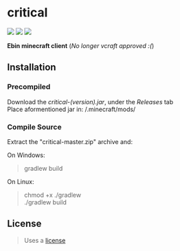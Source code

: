 # critical
![](https://img.shields.io/github/last-commit/AcemThe0/critical?style=flat-square)
![](https://img.shields.io/tokei/lines/github/AcemThe0/critical?style=flat-square)
![](https://img.shields.io/github/languages/code-size/AcemThe0/critical?style=flat-square)

**Ebin minecraft client** (*No longer vcraft approved :(*)

## Installation
### Precompiled
  Download the *critical-(version).jar*, under the *Releases* tab  
  Place aformentioned jar in: /.minecraft/mods/

### Compile Source
  Extract the "critical-master.zip" archive and:
  
  On Windows:
  > gradlew build

  On Linux:
  > chmod +x ./gradlew  
  > ./gradlew build

## License

>Uses a [license](https://github.com/AcemThe0/critical/blob/master/LICENSE)
